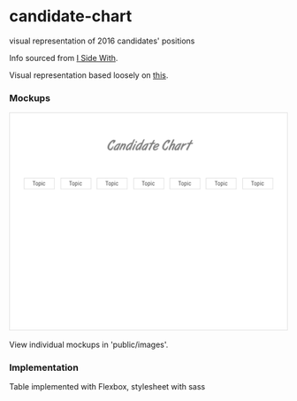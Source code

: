 # candidate-chart
visual representation of 2016 candidates' positions

Info sourced from [I Side With](http://www.isidewith.com/candidate-guide/).

Visual representation based loosely on [this](http://imgur.com/gallery/n1VdV).

### Mockups

<img src="public/images/mockup.gif" align=“center”>

View individual mockups in 'public/images'.

### Implementation

Table implemented with Flexbox, stylesheet with sass

